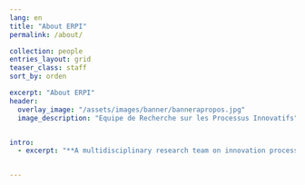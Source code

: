 ```yaml
---
lang: en
title: "About ERPI"
permalink: /about/

collection: people
entries_layout: grid
teaser_class: staff
sort_by: orden

excerpt: "About ERPI"
header:
  overlay_image: "/assets/images/banner/bannerapropos.jpg"
  image_description: "Equipe de Recherche sur les Processus Innovatifs"


intro:
  - excerpt: "**A multidisciplinary research team on innovation processess research**"


---
```

